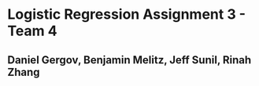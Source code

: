 # Logistic Regression Assignment 3 - Team 4
## Daniel Gergov, Benjamin Melitz, Jeff Sunil, Rinah Zhang
